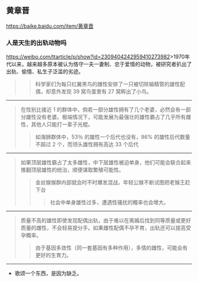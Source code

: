 ## 黄章晋
https://baike.baidu.com/item/黄章晋
### 人是天生的出轨动物吗
https://weibo.com/ttarticle/p/show?id=2309404242959410273982
​​​>1970年代以来，越来越多原本被认为恪守一夫一妻制、忠于爱情的动物，被研究者扒出了出轨、偷情、私生子泛滥的劣迹。
>>科学家们为每只红翼黑鸟的雌性安排了一只被切除输精管的雄性配偶，却意外发现 39 窝鸟蛋里有 27 窝孵出了小鸟。
---
>在性别比接近 1 的群体中，倘若一部分雄性拥有了几个老婆，必然会有一部分雄性没有老婆。极端情况下，可能发展为最强壮的雄性霸占了几乎所有雌性，其他人只能打一辈子光棍。​
>>如海狮群体中，53％ 的雄性一个后代也没有，86% 的雄性后代数量不超过 2 个，而领头雄性拥有高达 33 个后代
---
>如果顶层雄性霸占了太多雌性，中下层雄性被迫单身，他们可能会联合起来推翻顶层雄性的统治，顺便谋取繁殖可能性。
>>金丝猴猴群内部就会时不时爆发混战，年轻公猴不断试图把老猴王赶下台
>>>社会中单身雄性过多，遭遇性骚扰的概率也会增大。
---
>质量不高的雄性即使发现配偶出轨，由于难以在离婚后找到同等质量或更好质量的雌性，不会轻易提分手。如果雌性配偶不孕不育，出轨还可以提高受孕概率。
>>由于基因多效性（同一套基因有多种作用），多情的雌性，可能会有更好的生育力。
---
- 歌颂一个东西，是因为缺乏。